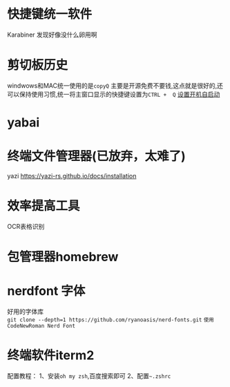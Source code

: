 # 快捷键统一软件
  Karabiner  发现好像没什么卵用啊  

# 剪切板历史  
windwows和MAC统一使用的是`copyQ` 主要是开源免费不要钱,这点就是很好的,还可以保持使用习惯,统一将主窗口显示的快捷键设置为`CTRL +  Q`
[设置开机自启动](https://support.apple.com/zh-cn/guide/mac-help/mh15189/mac) 
# yabai

# 终端文件管理器(已放弃，太难了)
yazi 
https://yazi-rs.github.io/docs/installation

# 效率提高工具
OCR表格识别

# 包管理器homebrew


# nerdfont 字体
好用的字体库  
`git clone --depth=1 https://github.com/ryanoasis/nerd-fonts.git`
`使用CodeNewRoman Nerd Font`


# 终端软件iterm2
配置教程：
1、安装`oh my zsh`,百度搜索即可
2、配置`~.zshrc`

